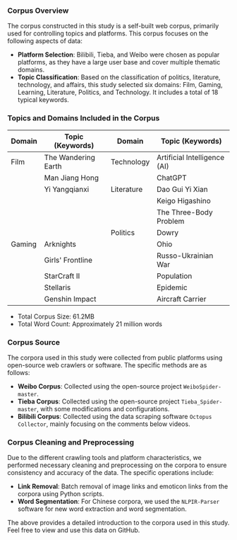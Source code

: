 
### Corpus Overview
The corpus constructed in this study is a self-built web corpus, primarily used for controlling topics and platforms. This corpus focuses on the following aspects of data:

- **Platform Selection**: Bilibili, Tieba, and Weibo were chosen as popular platforms, as they have a large user base and cover multiple thematic domains.
- **Topic Classification**: Based on the classification of politics, literature, technology, and affairs, this study selected six domains: Film, Gaming, Learning, Literature, Politics, and Technology. It includes a total of 18 typical keywords.

### Topics and Domains Included in the Corpus

| Domain | Topic (Keywords) | Domain | Topic (Keywords) |
|--------|-----------------|--------|-----------------|
| Film   | The Wandering Earth | Technology | Artificial Intelligence (AI) |
|        | Man Jiang Hong |        | ChatGPT |
|        | Yi Yangqianxi | Literature | Dao Gui Yi Xian |
|        |                 |        | Keigo Higashino |
|        |                 |        | The Three-Body Problem |
|        |                 | Politics | Dowry |
| Gaming | Arknights |        | Ohio |
|        | Girls' Frontline |        | Russo-Ukrainian War |
|        | StarCraft II |        | Population |
|        | Stellaris |        | Epidemic |
|        | Genshin Impact |        | Aircraft Carrier |

- Total Corpus Size: 61.2MB
- Total Word Count: Approximately 21 million words

### Corpus Source
The corpora used in this study were collected from public platforms using open-source web crawlers or software. The specific methods are as follows:

- **Weibo Corpus**: Collected using the open-source project `WeiboSpider-master`.
- **Tieba Corpus**: Collected using the open-source project `Tieba_Spider-master`, with some modifications and configurations.
- **Bilibili Corpus**: Collected using the data scraping software `Octopus Collector`, mainly focusing on the comments below videos.

### Corpus Cleaning and Preprocessing
Due to the different crawling tools and platform characteristics, we performed necessary cleaning and preprocessing on the corpora to ensure consistency and accuracy of the data. The specific operations include:

- **Link Removal**: Batch removal of image links and emoticon links from the corpora using Python scripts.
- **Word Segmentation**: For Chinese corpora, we used the `NLPIR-Parser` software for new word extraction and word segmentation.

The above provides a detailed introduction to the corpora used in this study. Feel free to view and use this data on GitHub.
